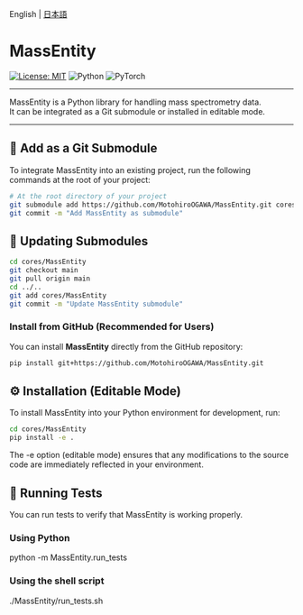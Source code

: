 English | [日本語](README.ja.md)

# MassEntity

[![License: MIT](https://img.shields.io/badge/License-MIT-red.svg)](LICENSE)
![Python](https://img.shields.io/badge/Python-3.10-blue)
![PyTorch](https://img.shields.io/badge/PyTorch-2.2.0-orange)

---

MassEntity is a Python library for handling mass spectrometry data.  
It can be integrated as a Git submodule or installed in editable mode.

---

## 🔗 Add as a Git Submodule

To integrate MassEntity into an existing project, run the following commands at the root of your project:

```bash
# At the root directory of your project
git submodule add https://github.com/MotohiroOGAWA/MassEntity.git cores/MassEntity
git commit -m "Add MassEntity as submodule"
```

## 🔄 Updating Submodules
```bash
cd cores/MassEntity
git checkout main
git pull origin main
cd ../..
git add cores/MassEntity
git commit -m "Update MassEntity submodule"
```

### Install from GitHub (Recommended for Users)
You can install **MassEntity** directly from the GitHub repository:
```bash
pip install git+https://github.com/MotohiroOGAWA/MassEntity.git
```

## ⚙️ Installation (Editable Mode)
To install MassEntity into your Python environment for development, run:
```bash
cd cores/MassEntity
pip install -e .
```
The -e option (editable mode) ensures that any modifications to the source code are immediately reflected in your environment.


## 🧪 Running Tests
You can run tests to verify that MassEntity is working properly.

### Using Python

python -m MassEntity.run_tests

### Using the shell script

./MassEntity/run_tests.sh